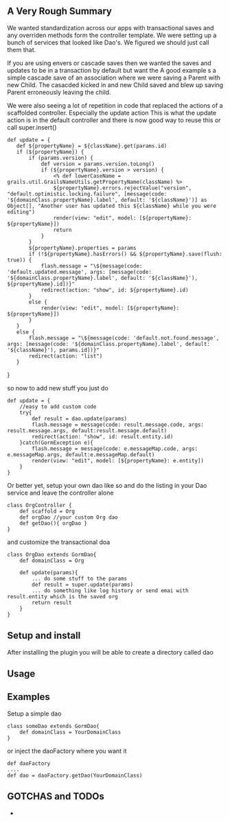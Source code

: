 A Very Rough Summary
--------
We wanted standardization across our apps with transactional saves and any overriden methods form the controller template. 
We were setting up a bunch of services that looked like Dao's. We figured we should just call them that. 

If you are using envers or cascade saves then we wanted the saves and updates to be in a transaction by default but want the
A good example s a simple cascade save of an association where we were saving a Parent with new Child. The casacded kicked in and new Child saved and blew up saving Parent erroneously leaving the child.

We were also seeing a lot of repetition in code that replaced the actions of a scaffolded controller. Especially the update action
This is what the update action is in the default controller and there is now good way to reuse this or call super.insert()

	def update = {
       def ${propertyName} = ${className}.get(params.id)
       if (${propertyName}) {
           if (params.version) {
               def version = params.version.toLong()
               if (${propertyName}.version > version) {
                   <% def lowerCaseName = grails.util.GrailsNameUtils.getPropertyName(className) %>
                   ${propertyName}.errors.rejectValue("version", "default.optimistic.locking.failure", [message(code: '${domainClass.propertyName}.label', default: '${className}')] as Object[], "Another user has updated this ${className} while you were editing")
                   render(view: "edit", model: [${propertyName}: ${propertyName}])
                   return
               }
           }
           ${propertyName}.properties = params
           if (!${propertyName}.hasErrors() && ${propertyName}.save(flush: true)) {
               flash.message = "\${message(code: 'default.updated.message', args: [message(code: '${domainClass.propertyName}.label', default: '${className}'), ${propertyName}.id])}"
               redirect(action: "show", id: ${propertyName}.id)
           }
           else {
               render(view: "edit", model: [${propertyName}: ${propertyName}])
           }
       }
       else {
           flash.message = "\${message(code: 'default.not.found.message', args: [message(code: '${domainClass.propertyName}.label', default: '${className}'), params.id])}"
           redirect(action: "list")
       }
   }

so now to add new stuff you just do

	def update = {
		//easy to add custom code
		try{
			def result = dao.update(params)
			flash.message = message(code: result.message.code, args: result.message.args, default:result.message.default)
			redirect(action: "show", id: result.entity.id)
		}catch(GormException e){
			flash.message = message(code: e.messageMap.code, args: e.messageMap.args, default:e.messageMap.default) 
			render(view: "edit", model: [${propertyName}: e.entity])
		}
    }
	
Or better yet, setup your own dao like so and do the listing in your Dao service and leave the controller alone

	class OrgController {
		def scaffold = Org
		def orgDao //your custom Org dao
		def getDao(){ orgDao }
	}
	
and customize the transactional doa

	class OrgDao extends GormDao{ 
		def domainClass = Org
		
		def update(params){
			... do some stuff to the params
			def result = super.update(params)
			... do something like log history or send emai with result.entity which is the saved org
			return result
		}
	}
	
Setup and install
-------
After installing the plugin you will be able to  create a directory called dao


Usage
------


Examples
--------

Setup a simple dao

	class someDao extends GormDao{
		def domainClass = YourDomainClass
	}

or inject the daoFactory where you want it

	def daoFactory
	....
	def dao = daoFactory.getDao(YourDomainClass)

GOTCHAS and TODOs
--------

* 

[LinkThis]: http://www.greenbill.com